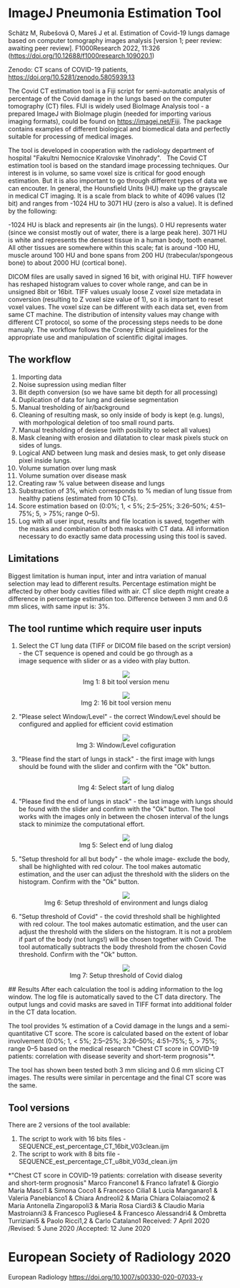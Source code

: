 # ImageJ Pneumonia Estimation Tool

Schätz M, Rubešová O, Mareš J et al. Estimation of Covid-19 lungs damage based on computer tomography images analysis [version 1; peer review: awaiting peer review]. F1000Research 2022, 11:326 (https://doi.org/10.12688/f1000research.109020.1)

Zenodo: CT scans of COVID-19 patients, https://doi.org/10.5281/zenodo.5805939.13

The Covid CT estimation tool is a Fiji script for semi-automatic analysis of percentage of the Covid damage in the lungs based on the computer tomography (CT) files. 
FIJI is widely used BioImage Analysis tool - a prepared ImageJ with BioImage plugin (needed for importing various imaging formats), could be found on https://imagej.net/Fiji. The package contains examples of different biological and biomedical data and perfectly suitable for processing of medical images.

The tool is developed in cooperation with the radiology department of hospital "Fakultni Nemocnice Kralovske Vinohrady".  
The Covid CT estimation tool is based on the standard image processing techniques. Our interest is in volume, so same voxel size is critical for good enough estimation. But it is also important to go through different types of data we can encouter. In general, the Hounsfield Units (HU) make up the grayscale in medical CT imaging. It is a scale from black to white of 4096 values (12 bit) and ranges from -1024 HU to 3071 HU (zero is also a value). It is defined by the following:

-1024 HU is black and represents air (in the lungs). 0 HU represents water (since we consist mostly out of water, there is a large peak here). 3071 HU is white and represents the densest tissue in a human body, tooth enamel. All other tissues are somewhere within this scale; fat is around -100 HU, muscle around 100 HU and bone spans from 200 HU (trabecular/spongeous bone) to about 2000 HU (cortical bone).

DICOM files are usally saved in signed 16 bit, with original HU. TIFF however has reshaped histogram values to cover whole range, and can be in unsigned 8bit or 16bit. TIFF values usualy loose Z voxel size metadata in conversion (resulting to Z voxel size value of 1), so it is important to reset voxel values. The voxel size can be different with each data set, even from same CT machine. The distribution of intensity values may change with different CT protocol, so some of the processing steps needs to be done manualy. The workflow follows the Croney Ethical guidelines for the appropriate use and manipulation of scientific digital images.

## The workflow
1) Importing data
2) Noise supression using median filter
3) Bit depth conversion (so we have same bit depth for all processing)
4) Duplication of data for lung and desiese segmentation
5) Manual tresholding of air/background
6) Cleaning of resulting mask, so only inside of body is kept (e.g. lungs), with morhpological deletion of too small round parts.
7) Manual tresholding of desiese (with posibility to select all values)
8) Mask cleaning with erosion and dilatation to clear mask pixels stuck on sides of lungs.
9) Logical AND  between lung mask and desies mask, to get only disease pixel inside lungs.
10) Volume sumation over lung mask
11) Volume sumation over disease mask
12) Creating raw % value between disease and lungs
13) Substraction of 3%, which corresponds to % median of lung tissue from healthy patiens (estimated from 10 CTs).
14) Score estimation based on (0:0%; 1, < 5%; 2:5–25%; 3:26–50%; 4:51–75%; 5, > 75%; range 0–5).
15) Log with all user input, results and file location is saved, together with the masks and combination of both masks with CT data. All information necessary to do exactly same data processing using this tool is saved.

## Limitations
Biggest limitation is human input, inter and intra variation of manual selection may lead to different results. Percentage estimation might be affected by other body cavities filled with air. CT slice depth might create a difference in percentage estimation too. Difference between 3 mm and 0.6 mm slices, with same input is: 3%.

## The tool runtime which require user inputs
<ol>
<li>Select the CT lung data (TIFF or DICOM file based on the script version) - the CT sequence is opened and could be go through as a image sequence with slider or as a video with play button. 

<p align="center">
   <img src="images/menu_8_bit.PNG"/>  
   <br>Img 1: 8 bit tool version menu</br>
</p>
<p align="center">
   <img src="images/menu_16_bit.PNG"/>  
   <br>Img 2: 16 bit tool version menu</br>
</p>
</li>
<li>"Please select Window/Level" - the correct Window/Level should be configured and applied for efficient covid estimation
<p align="center">
   <img src="images/select_window_level.PNG"/>  
   <br>Img 3: Window/Level cofiguration</br>
</p>
</li>
<li>"Please find the start of lungs in stack" - the first image with lungs should be found with the slider and confirm with the "Ok" button.
<p align="center">
   <img src="images/start_of_lungs.PNG"/>  
   <br>Img 4: Select start of lung dialog</br>
</p>
</li>
<li>"Please find the end of lungs in stack" - the last image with lungs should be found with the slider and confirm with the "Ok" button. The tool works with the images only in between the chosen interval of the lungs stack to minimize the computational effort.
<p align="center">
   <img src="images/end_of_lungs.PNG"/>  
   <br>Img 5: Select end of lung dialog</br>
</p>
</li>
<li>"Setup threshold for all but body" - the whole image- exclude the body, shall be highlighted with red colour. The tool makes automatic estimation, and the user can adjust the threshold with the sliders on the histogram. Confirm with the "Ok" button.
<p align="center">
   <img src="images/all_but_body.PNG"/>  
   <br>Img 6: Setup threshold of environment and lungs dialog</br>
</p>
</li> 
<li>"Setup threshold of Covid" - the covid threshold shall be highlighted with red colour. The tool makes automatic estimation, and the user can adjust the threshold with the sliders on the histogram. It is not a problem if part of the body (not lungs!) will be chosen together with Covid. The tool automatically subtracts the body threshold from the chosen Covid threshold. Confirm with the "Ok" button.
<p align="center">
   <img src="images/threshold_covid.PNG"/>  
   <br>Img 7: Setup threshold of Covid dialog</br>
</p>
</li> 
</ol>
## Results
After each calculation the tool is adding information to the log window. The log file is automatically saved to the CT data directory. The output lungs and covid masks are saved in TIFF format into additional folder in the CT data location.  

The tool provides % estimation of a Covid damage in the lungs and a semi-quantitative CT score. The score is calculated based on the extent of lobar involvement (0:0%; 1, < 5%; 2:5–25%; 3:26–50%; 4:51–75%; 5, > 75%; range 0–5 based on the medical research "Chest CT score in COVID-19 patients: correlation with disease severity
and short-term prognosis"*. 

The tool has shown been tested both 3 mm slicing and 0.6 mm slicing CT images. The results were similar in percentage and the final CT score was the same. 

## Tool versions
There are 2 versions of the tool available: 
1. The script to work with 16 bits files - SEQUENCE_est_percentage_CT_16bit_V03clean.ijm
2. The script to work with 8 bits file - SEQUENCE_est_percentage_CT_u8bit_V03d_clean.ijm

*"Chest CT score in COVID-19 patients: correlation with disease severity
and short-term prognosis"
Marco Francone1 & Franco Iafrate1 & Giorgio Maria Masci1 & Simona Coco1 & Francesco Cilia1 & Lucia Manganaro1 &
Valeria Panebianco1 & Chiara Andreoli2 & Maria Chiara Colaiacomo2 & Maria Antonella Zingaropoli3 &
Maria Rosa Ciardi3 & Claudio Maria Mastroianni3 & Francesco Pugliese4 & Francesco Alessandri4 & Ombretta Turriziani5 &
Paolo Ricci1,2 & Carlo Catalano1
Received: 7 April 2020 /Revised: 5 June 2020 /Accepted: 12 June 2020
# European Society of Radiology 2020
European Radiology
https://doi.org/10.1007/s00330-020-07033-y
